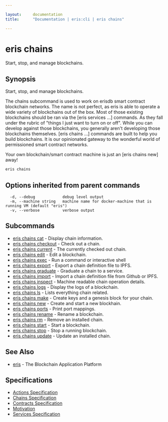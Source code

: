 ```yaml
---

layout:     documentation
title:      "Documentation | eris:cli | eris chains"

---
```


# eris chains

Start, stop, and manage blockchains.

## Synopsis

Start, stop, and manage blockchains.

The chains subcommand is used to work on erisdb smart contract
blockchain networks. The name is not perfect, as eris is able
to operate a wide variety of blockchains out of the box. Most
of those existing blockchains should be ran via the [eris services ...]
commands. As they fall under the rubric of "things I just want
to turn on or off". While you can develop against those
blockchains, you generally aren't developing those blockchains
themselves. [eris chains ...] commands are built to help you build
blockchains. It is our opinionated gateway to the wonderful world
of permissioned smart contract networks.

Your own blockchain/smart contract machine is just an [eris chains new]
away!

```bash
eris chains
```

## Options inherited from parent commands

```
  -d, --debug            debug level output
  -m, --machine string   machine name for docker-machine that is running VM (default "eris")
  -v, --verbose          verbose output
```

## Subcommands

* [eris chains cat](https://docs.erisindustries.com/documentation/eris-cli/0.11.3/eris_chains_cat/)	 - Display chain information.
* [eris chains checkout](https://docs.erisindustries.com/documentation/eris-cli/0.11.3/eris_chains_checkout/)	 - Check out a chain.
* [eris chains current](https://docs.erisindustries.com/documentation/eris-cli/0.11.3/eris_chains_current/)	 - The currently checked out chain.
* [eris chains edit](https://docs.erisindustries.com/documentation/eris-cli/0.11.3/eris_chains_edit/)	 - Edit a blockchain.
* [eris chains exec](https://docs.erisindustries.com/documentation/eris-cli/0.11.3/eris_chains_exec/)	 - Run a command or interactive shell
* [eris chains export](https://docs.erisindustries.com/documentation/eris-cli/0.11.3/eris_chains_export/)	 - Export a chain definition file to IPFS.
* [eris chains graduate](https://docs.erisindustries.com/documentation/eris-cli/0.11.3/eris_chains_graduate/)	 - Graduate a chain to a service.
* [eris chains import](https://docs.erisindustries.com/documentation/eris-cli/0.11.3/eris_chains_import/)	 - Import a chain definition file from Github or IPFS.
* [eris chains inspect](https://docs.erisindustries.com/documentation/eris-cli/0.11.3/eris_chains_inspect/)	 - Machine readable chain operation details.
* [eris chains logs](https://docs.erisindustries.com/documentation/eris-cli/0.11.3/eris_chains_logs/)	 - Display the logs of a blockchain.
* [eris chains ls](https://docs.erisindustries.com/documentation/eris-cli/0.11.3/eris_chains_ls/)	 - Lists everything chain related.
* [eris chains make](https://docs.erisindustries.com/documentation/eris-cli/0.11.3/eris_chains_make/)	 - Create keys and a genesis block for your chain.
* [eris chains new](https://docs.erisindustries.com/documentation/eris-cli/0.11.3/eris_chains_new/)	 - Create and start a new blockhain.
* [eris chains ports](https://docs.erisindustries.com/documentation/eris-cli/0.11.3/eris_chains_ports/)	 - Print port mappings.
* [eris chains rename](https://docs.erisindustries.com/documentation/eris-cli/0.11.3/eris_chains_rename/)	 - Rename a blockchain.
* [eris chains rm](https://docs.erisindustries.com/documentation/eris-cli/0.11.3/eris_chains_rm/)	 - Remove an installed chain.
* [eris chains start](https://docs.erisindustries.com/documentation/eris-cli/0.11.3/eris_chains_start/)	 - Start a blockchain.
* [eris chains stop](https://docs.erisindustries.com/documentation/eris-cli/0.11.3/eris_chains_stop/)	 - Stop a running blockchain.
* [eris chains update](https://docs.erisindustries.com/documentation/eris-cli/0.11.3/eris_chains_update/)	 - Update an installed chain.

## See Also

* [eris](https://docs.erisindustries.com/documentation/eris-cli/0.11.3/eris/)	 - The Blockchain Application Platform

## Specifications

* [Actions Specification](https://docs.erisindustries.com/documentation/eris-cli/0.11.3/actions_specification/)
* [Chains Specification](https://docs.erisindustries.com/documentation/eris-cli/0.11.3/chains_specification/)
* [Contracts Specification](https://docs.erisindustries.com/documentation/eris-cli/0.11.3/contracts_specification/)
* [Motivation](https://docs.erisindustries.com/documentation/eris-cli/0.11.3/motivation/)
* [Services Specification](https://docs.erisindustries.com/documentation/eris-cli/0.11.3/services_specification/)

